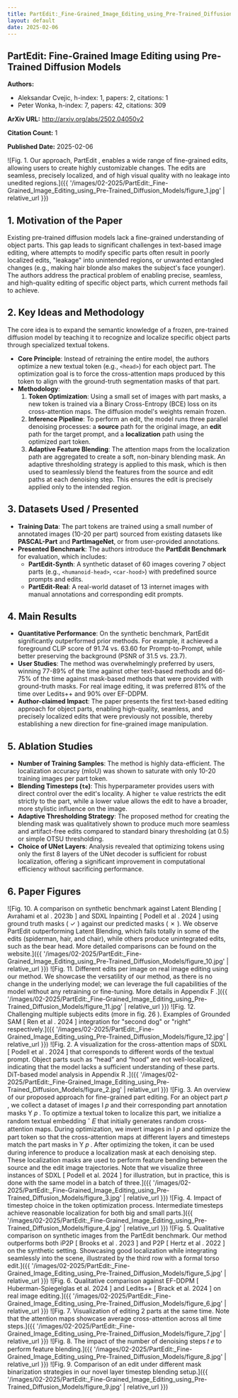 ```yaml
---
title: PartEdit:_Fine-Grained_Image_Editing_using_Pre-Trained_Diffusion_Models
layout: default
date: 2025-02-06
---
```

## PartEdit: Fine-Grained Image Editing using Pre-Trained Diffusion Models
**Authors:**
- Aleksandar Cvejic, h-index: 1, papers: 2, citations: 1
- Peter Wonka, h-index: 7, papers: 42, citations: 309

**ArXiv URL:** http://arxiv.org/abs/2502.04050v2

**Citation Count:** 1

**Published Date:** 2025-02-06

![Fig. 1. Our approach, PartEdit , enables a wide range of fine-grained edits, allowing users to create highly customizable changes. The edits are seamless, precisely localized, and of high visual quality with no leakage into unedited regions.]({{ '/images/02-2025/PartEdit:_Fine-Grained_Image_Editing_using_Pre-Trained_Diffusion_Models/figure_1.jpg' | relative_url }})
## 1. Motivation of the Paper
Existing pre-trained diffusion models lack a fine-grained understanding of object parts. This gap leads to significant challenges in text-based image editing, where attempts to modify specific parts often result in poorly localized edits, "leakage" into unintended regions, or unwanted entangled changes (e.g., making hair blonde also makes the subject's face younger). The authors address the practical problem of enabling precise, seamless, and high-quality editing of specific object parts, which current methods fail to achieve.

## 2. Key Ideas and Methodology
The core idea is to expand the semantic knowledge of a frozen, pre-trained diffusion model by teaching it to recognize and localize specific object parts through specialized textual tokens.

- **Core Principle**: Instead of retraining the entire model, the authors optimize a new textual token (e.g., `<head>`) for each object part. The optimization goal is to force the cross-attention maps produced by this token to align with the ground-truth segmentation masks of that part.
- **Methodology**:
    1.  **Token Optimization**: Using a small set of images with part masks, a new token is trained via a Binary Cross-Entropy (BCE) loss on its cross-attention maps. The diffusion model's weights remain frozen.
    2.  **Inference Pipeline**: To perform an edit, the model runs three parallel denoising processes: a **source** path for the original image, an **edit** path for the target prompt, and a **localization** path using the optimized part token.
    3.  **Adaptive Feature Blending**: The attention maps from the localization path are aggregated to create a soft, non-binary blending mask. An adaptive thresholding strategy is applied to this mask, which is then used to seamlessly blend the features from the source and edit paths at each denoising step. This ensures the edit is precisely applied only to the intended region.

## 3. Datasets Used / Presented
- **Training Data**: The part tokens are trained using a small number of annotated images (10-20 per part) sourced from existing datasets like **PASCAL-Part** and **PartImageNet**, or from user-provided annotations.
- **Presented Benchmark**: The authors introduce the **PartEdit Benchmark** for evaluation, which includes:
    - **PartEdit-Synth**: A synthetic dataset of 60 images covering 7 object parts (e.g., `<humanoid-head>`, `<car-hood>`) with predefined source prompts and edits.
    - **PartEdit-Real**: A real-world dataset of 13 internet images with manual annotations and corresponding edit prompts.

## 4. Main Results
- **Quantitative Performance**: On the synthetic benchmark, PartEdit significantly outperformed prior methods. For example, it achieved a foreground CLIP score of 91.74 vs. 63.60 for Prompt-to-Prompt, while better preserving the background (PSNR of 31.5 vs. 23.7).
- **User Studies**: The method was overwhelmingly preferred by users, winning 77-89% of the time against other text-based methods and 66-75% of the time against mask-based methods that were provided with ground-truth masks. For real image editing, it was preferred 81% of the time over Ledits++ and 90% over EF-DDPM.
- **Author-claimed Impact**: The paper presents the first text-based editing approach for object parts, enabling high-quality, seamless, and precisely localized edits that were previously not possible, thereby establishing a new direction for fine-grained image manipulation.

## 5. Ablation Studies
- **Number of Training Samples**: The method is highly data-efficient. The localization accuracy (mIoU) was shown to saturate with only 10-20 training images per part token.
- **Blending Timesteps (`te`)**: This hyperparameter provides users with direct control over the edit's locality. A higher `te` value restricts the edit strictly to the part, while a lower value allows the edit to have a broader, more stylistic influence on the image.
- **Adaptive Thresholding Strategy**: The proposed method for creating the blending mask was qualitatively shown to produce much more seamless and artifact-free edits compared to standard binary thresholding (at 0.5) or simple OTSU thresholding.
- **Choice of UNet Layers**: Analysis revealed that optimizing tokens using only the first 8 layers of the UNet decoder is sufficient for robust localization, offering a significant improvement in computational efficiency without sacrificing performance.

## 6. Paper Figures
![Fig. 10. A comparison on synthetic benchmark against Latent Blending [ Avrahami et al . 2023b ] and SDXL Inpainting [ Podell et al . 2024 ] using ground truth masks ( ✓ ) against our predicted masks ( ✗ ). We observe PartEdit outperforming Latent Blending, which fails totally in some of the edits (spiderman, hair, and chair), while others produce unintegrated edits, such as the bear head. More detailed comparisons can be found on the website.]({{ '/images/02-2025/PartEdit:_Fine-Grained_Image_Editing_using_Pre-Trained_Diffusion_Models/figure_10.jpg' | relative_url }})
![Fig. 11. Different edits per image on real image editing using our method. We showcase the versatility of our method, as there is no change in the underlying model; we can leverage the full capabilities of the model without any retraining or fine-tuning. More details in Appendix F .]({{ '/images/02-2025/PartEdit:_Fine-Grained_Image_Editing_using_Pre-Trained_Diffusion_Models/figure_11.jpg' | relative_url }})
![Fig. 12. Challenging multiple subjects edits (more in fig. 26 ). Examples of Grounded SAM [ Ren et al . 2024 ] integration for "second dog" or "right" respectively.]({{ '/images/02-2025/PartEdit:_Fine-Grained_Image_Editing_using_Pre-Trained_Diffusion_Models/figure_12.jpg' | relative_url }})
![Fig. 2. A visualization for the cross-attention maps of SDXL [ Podell et al . 2024 ] that corresponds to different words of the textual prompt. Object parts such as “head” and “hood” are not well-localized, indicating that the model lacks a sufficient understanding of these parts. DiT-based model analysis in Appendix R .]({{ '/images/02-2025/PartEdit:_Fine-Grained_Image_Editing_using_Pre-Trained_Diffusion_Models/figure_2.jpg' | relative_url }})
![Fig. 3. An overview of our proposed approach for fine-grained part editing. For an object part 𝑝 , we collect a dataset of images I 𝑝 and their corresponding part annotation masks Y 𝑝 . To optimize a textual token to localize this part, we initialize a random textual embedding ˆ 𝐸 that initially generates random cross-attention maps. During optimization, we invert images in I 𝑝 and optimize the part token so that the cross-attention maps at different layers and timesteps match the part masks in Y 𝑝 . After optimizing the token, it can be used during inference to produce a localization mask at each denoising step. These localization masks are used to perform feature bending between the source and the edit image trajectories. Note that we visualize three instances of SDXL [ Podell et al. 2024 ] for illustration, but in practice, this is done with the same model in a batch of three.]({{ '/images/02-2025/PartEdit:_Fine-Grained_Image_Editing_using_Pre-Trained_Diffusion_Models/figure_3.jpg' | relative_url }})
![Fig. 4. Impact of timestep choice in the token optimization process. Intermediate timesteps achieve reasonable localization for both big and small parts.]({{ '/images/02-2025/PartEdit:_Fine-Grained_Image_Editing_using_Pre-Trained_Diffusion_Models/figure_4.jpg' | relative_url }})
![Fig. 5. Qualitative comparison on synthetic images from the PartEdit benchmark. Our method outperforms both iP2P [ Brooks et al . 2023 ] and P2P [ Hertz et al . 2022 ] on the synthetic setting. Showcasing good localization while integrating seamlessly into the scene, illustrated by the third row with a formal torso edit.]({{ '/images/02-2025/PartEdit:_Fine-Grained_Image_Editing_using_Pre-Trained_Diffusion_Models/figure_5.jpg' | relative_url }})
![Fig. 6. Qualitative comparison against EF-DDPM [ Huberman-Spiegelglas et al. 2024 ] and Ledits++ [ Brack et al. 2024 ] on real image editing.]({{ '/images/02-2025/PartEdit:_Fine-Grained_Image_Editing_using_Pre-Trained_Diffusion_Models/figure_6.jpg' | relative_url }})
![Fig. 7. Visualization of editing 2 parts at the same time. Note that the attention maps showcase average cross-attention across all time steps.]({{ '/images/02-2025/PartEdit:_Fine-Grained_Image_Editing_using_Pre-Trained_Diffusion_Models/figure_7.jpg' | relative_url }})
![Fig. 8. The impact of the number of denoising steps 𝑡 𝑒 to perform feature blending.]({{ '/images/02-2025/PartEdit:_Fine-Grained_Image_Editing_using_Pre-Trained_Diffusion_Models/figure_8.jpg' | relative_url }})
![Fig. 9. Comparison of an edit under different mask binarization strategies in our novel layer timestep blending setup.]({{ '/images/02-2025/PartEdit:_Fine-Grained_Image_Editing_using_Pre-Trained_Diffusion_Models/figure_9.jpg' | relative_url }})
